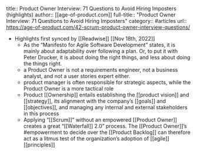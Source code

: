 title:: Product Owner Interview: 71 Questions to Avoid Hiring Imposters (highlights)
author:: [[age-of-product.com]]
full-title:: "Product Owner Interview: 71 Questions to Avoid Hiring Imposters"
category:: #articles
url:: https://age-of-product.com/42-scrum-product-owner-interview-questions/

- Highlights first synced by [[Readwise]] [[Nov 18th, 2022]]
	- As the “Manifesto for Agile Software Development” states, it is mainly about adaptability over following a plan. Or, to put it with Peter Drucker, it is about doing the right things, and less about doing the things right.
	- a Product Owner is not a requirements engineer, not a business analyst, and not a user stories expert either.
	- product manager is often responsible for strategic aspects, while the Product Owner is a more tactical role
	- Product [[Ownership]] entails establishing the [[product vision]] and [[strategy]], its alignment with the company’s [[goals]] and [[objectives]], and managing any internal and external stakeholders in this process
	- Applying “[[Scrum]]” without an empowered [[Product Owner]] creates a great “[[Waterfall]] 2.0” process. The [[Product Owner]]’s #empowerment to decide over the [[Product Backlog]] can therefore act as a litmus test of the organization’s adoption of [[agile]] [[principles]]